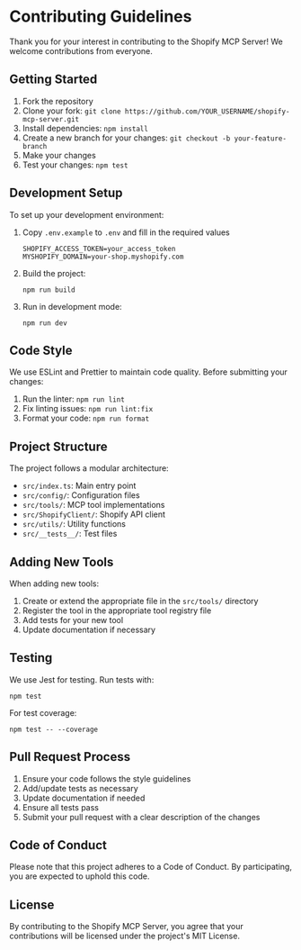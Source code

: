 # Contributing Guidelines

Thank you for your interest in contributing to the Shopify MCP Server! We welcome contributions from everyone.

## Getting Started

1. Fork the repository
2. Clone your fork: `git clone https://github.com/YOUR_USERNAME/shopify-mcp-server.git`
3. Install dependencies: `npm install`
4. Create a new branch for your changes: `git checkout -b your-feature-branch`
5. Make your changes
6. Test your changes: `npm test`

## Development Setup

To set up your development environment:

1. Copy `.env.example` to `.env` and fill in the required values
   ```
   SHOPIFY_ACCESS_TOKEN=your_access_token
   MYSHOPIFY_DOMAIN=your-shop.myshopify.com
   ```

2. Build the project:
   ```
   npm run build
   ```

3. Run in development mode:
   ```
   npm run dev
   ```

## Code Style

We use ESLint and Prettier to maintain code quality. Before submitting your changes:

1. Run the linter: `npm run lint`
2. Fix linting issues: `npm run lint:fix`
3. Format your code: `npm run format`

## Project Structure

The project follows a modular architecture:

- `src/index.ts`: Main entry point
- `src/config/`: Configuration files
- `src/tools/`: MCP tool implementations
- `src/ShopifyClient/`: Shopify API client
- `src/utils/`: Utility functions
- `src/__tests__/`: Test files

## Adding New Tools

When adding new tools:

1. Create or extend the appropriate file in the `src/tools/` directory
2. Register the tool in the appropriate tool registry file
3. Add tests for your new tool
4. Update documentation if necessary

## Testing

We use Jest for testing. Run tests with:

```
npm test
```

For test coverage:

```
npm test -- --coverage
```

## Pull Request Process

1. Ensure your code follows the style guidelines
2. Add/update tests as necessary
3. Update documentation if needed
4. Ensure all tests pass
5. Submit your pull request with a clear description of the changes

## Code of Conduct

Please note that this project adheres to a Code of Conduct. By participating, you are expected to uphold this code.

## License

By contributing to the Shopify MCP Server, you agree that your contributions will be licensed under the project's MIT License.